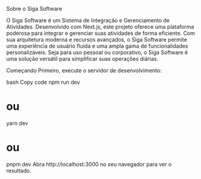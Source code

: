 Sobre o Siga Software

O Siga Software é um Sistema de Integração e Gerenciamento de Atividades. Desenvolvido com Next.js, este projeto oferece uma plataforma poderosa para integrar e gerenciar suas atividades de forma eficiente. Com sua arquitetura moderna e recursos avançados, o Siga Software permite uma experiência de usuário fluida e uma ampla gama de funcionalidades personalizáveis. Seja para uso pessoal ou corporativo, o Siga Software é uma solução versátil para simplificar suas operações diárias.


Começando
Primeiro, execute o servidor de desenvolvimento:

bash
Copy code
npm run dev
# ou
yarn dev
# ou
pnpm dev
Abra http://localhost:3000 no seu navegador para ver o resultado.


